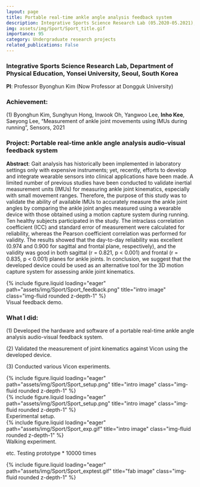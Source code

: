 ```yaml
---
layout: page
title: Portable real-time ankle angle analysis feedback system
description: Integrative Sports Science Research Lab (05.2020-05.2021), Yonsei University, Seoul, South Korea
img: assets/img/Sport/Sport_title.gif
importance: 95
category: Undergraduate research projects
related_publications: False
---
```


### **Integrative Sports Science Research Lab**, Department of Physical Education, Yonsei University, Seoul, South Korea

**PI**: Professor Byonghun Kim (Now Professor at Dongguk University)

### **Achievement**: 

(1) Byonghun Kim, Sunghyun Hong, Inwook Oh, Yangwoo Lee, **Inho Kee**, Saeyong Lee, “Measurement of ankle joint movements using IMUs during running”, Sensors, 2021

### **Project**: **Portable real-time ankle angle analysis audio-visual feedback system**


**Abstract**: Gait analysis has historically been implemented in laboratory settings only with expensive instruments; yet, recently, efforts to develop and integrate wearable sensors into clinical applications have been made. A limited number of previous studies have been conducted to validate inertial measurement units (IMUs) for measuring ankle joint kinematics, especially with small movement ranges. Therefore, the purpose of this study was to validate the ability of available IMUs to accurately measure the ankle joint angles by comparing the ankle joint angles measured using a wearable device with those obtained using a motion capture system during running. Ten healthy subjects participated in the study. The intraclass correlation coefficient (ICC) and standard error of measurement were calculated for reliability, whereas the Pearson coefficient correlation was performed for validity. The results showed that the day-to-day reliability was excellent (0.974 and 0.900 for sagittal and frontal plane, respectively), and the validity was good in both sagittal (r = 0.821, p < 0.001) and frontal (r = 0.835, p < 0.001) planes for ankle joints. In conclusion, we suggest that the developed device could be used as an alternative tool for the 3D motion capture system for assessing ankle joint kinematics.

<div class="row">
    <div class="col-sm mt-3 mt-md-0">
        {% include figure.liquid loading="eager" path="assets/img/Sport/Sport_feedback.png" title="intro image" class="img-fluid rounded z-depth-1" %}
    </div>
</div>
<div class="caption">
    Visual feedback demo.
</div>

### **What I did**:

(1) Developed the hardware and software of a portable real-time ankle angle analysis audio-visual feedback system.

(2) Validated the measurement of joint kinematics against Vicon using the developed device.

(3) Conducted various Vicon experiments.


<div class="row">
    <div class="col-sm mt-3 mt-md-0">
        {% include figure.liquid loading="eager" path="assets/img/Sport/Sport_setup.png" title="intro image" class="img-fluid rounded z-depth-1" %}
    </div>
</div>
<div class="row">
    <div class="col-sm mt-3 mt-md-0">
        {% include figure.liquid loading="eager" path="assets/img/Sport/Sport_setup.png" title="intro image" class="img-fluid rounded z-depth-1" %}
    </div>
</div>
<div class="caption">
    Experimental setup.
</div>

<div class="row">
    <div class="col-sm mt-3 mt-md-0">
        {% include figure.liquid loading="eager" path="assets/img/Sport/Sport_exp.gif" title="intro image" class="img-fluid rounded z-depth-1" %}
    </div>
</div>
<div class="caption">
    Walking experiment.
</div>


etc. Testing prototype * 10000 times
<div class="row">
    <div class="col-sm mt-3 mt-md-0">
        {% include figure.liquid loading="eager" path="assets/img/Sport/Sport_exptest.gif" title="fab image" class="img-fluid rounded z-depth-1" %}
    </div>
</div>